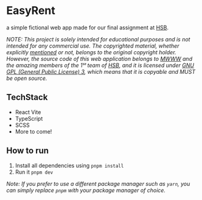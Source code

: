 # EasyRent

a simple fictional web app made for our final assignment at [HSB](https://harisenin.com).

_NOTE: This project is solely intended for educational purposes and is not intended for any commercial use. The copyrighted material, whether explicitly [mentioned](https://raw.githubusercontent.com/mwww/EasyRent/dev/CREDITS) or not, belongs to the original copyright holder. However, the source code of this web application belongs to [MWWW](https://github.com/mwww) and the amazing members of the 1ˢᵗ team of [HSB](https://harisenin.com), and it is licensed under [GNU GPL (General Public License) 3](https://raw.githubusercontent.com/mwww/EasyRent/dev/LICENSE), which means that it is copyable and MUST be open source._

## TechStack

- React Vite
- TypeScript
- SCSS
- More to come!

## How to run

1. Install all dependencies using `pnpm install`
2. Run it `pnpm dev`

_Note: If you prefer to use a different package manager such as `yarn`, you can simply replace `pnpm` with your package manager of choice._
